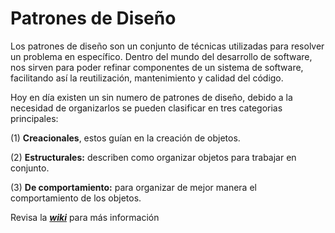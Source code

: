 # Patrones de Diseño
Los patrones de diseño son un conjunto de técnicas utilizadas para resolver un problema en específico. Dentro del mundo del desarrollo de software, nos sirven para poder refinar componentes de un sistema de software, facilitando así la reutilización, mantenimiento y calidad del código.

Hoy en día existen un sin numero de patrones de diseño, debido a la necesidad de organizarlos se pueden clasificar en tres categorias principales: 

(1) **Creacionales**, estos guían en la creación de objetos. 

(2) **Estructurales:** describen como organizar objetos para trabajar en conjunto. 

(3) **De comportamiento:** para organizar de mejor manera el comportamiento de los objetos.

Revisa la ***[wiki](https://github.com/krarrobo1/design-patterns/wiki)*** para más información 
